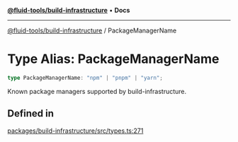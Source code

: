 [**@fluid-tools/build-infrastructure**](../README.md) • **Docs**

***

[@fluid-tools/build-infrastructure](../README.md) / PackageManagerName

# Type Alias: PackageManagerName

```ts
type PackageManagerName: "npm" | "pnpm" | "yarn";
```

Known package managers supported by build-infrastructure.

## Defined in

[packages/build-infrastructure/src/types.ts:271](https://github.com/microsoft/FluidFramework/blob/main/build-tools/packages/build-infrastructure/src/types.ts#L271)
